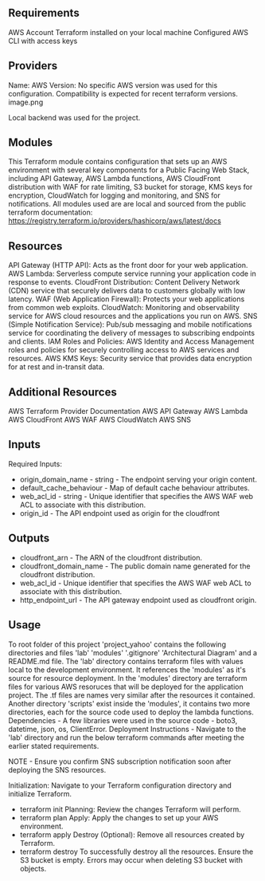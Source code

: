 ## Requirements
AWS Account
Terraform installed on your local machine
Configured AWS CLI with access keys

## Providers
Name: AWS
Version: No specific AWS version was used for this configuration. Compatibility is expected for recent terraform versions.
image.png

Local backend was used for the project.

## Modules
This Terraform module contains configuration that sets up an AWS environment with several key components for a Public Facing Web Stack, including API Gateway, AWS Lambda functions, AWS CloudFront distribution with WAF for rate limiting, S3 bucket for storage, KMS keys for encryption, CloudWatch for logging and monitoring, and SNS for notifications.
All modules used are are local and sourced from the public terraform documentation: https://registry.terraform.io/providers/hashicorp/aws/latest/docs

## Resources
API Gateway (HTTP API): Acts as the front door for your web application.
AWS Lambda: Serverless compute service running your application code in response to events.
CloudFront Distribution: Content Delivery Network (CDN) service that securely delivers data to customers globally with low latency.
WAF (Web Application Firewall): Protects your web applications from common web exploits.
CloudWatch: Monitoring and observability service for AWS cloud resources and the applications you run on AWS.
SNS (Simple Notification Service): Pub/sub messaging and mobile notifications service for coordinating the delivery of messages to subscribing endpoints and clients.
IAM Roles and Policies: AWS Identity and Access Management roles and policies for securely controlling access to AWS services and resources.
AWS KMS Keys: Security service that provides data encryption for at rest and in-transit data.

## Additional Resources
AWS Terraform Provider Documentation
AWS API Gateway
AWS Lambda
AWS CloudFront
AWS WAF
AWS CloudWatch
AWS SNS

## Inputs
Required Inputs:
* origin_domain_name - string - The endpoint serving your origin content.
* default_cache_behaviour - Map of default cache behaviour attributes.
* web_acl_id - string - Unique identifier that specifies the AWS WAF web ACL to associate with this distribution.
* origin_id - The API endpoint used as origin for the cloudfront

## Outputs
* cloudfront_arn - The ARN of the cloudfront distribution.
* cloudfront_domain_name - The public domain name generated for the cloudfront distribution.
* web_acl_id - Unique identifier that specifies the AWS WAF web ACL to associate with this distribution.
* http_endpoint_url - The API gateway endpoint used as cloudfront origin.

## Usage
To root folder of this project 'project_yahoo' contains the following directories and files 'lab' 'modules' '.gitignore' 'Architectural Diagram' and a README.md file.
The 'lab' directory contains terraform files with values local to the development environment. It references the 'modules' as it's source for resource deployment.
In the 'modules' directory are terraform files for various AWS resoruces that will be deployed for the application project. The .tf files are names very similar after the resources it contained.
Another directory 'scripts' exist inside the 'modules', it contains two more directories, each for the source code used to deploy the lambda functions.
Dependencies - A few libraries were used in the source code - boto3, datetime, json, os, ClientError.
Deployment Instructions - Navigate to the 'lab' directory and run the below terraform commands after meeting the earlier stated requirements.

NOTE - Ensure you confirm SNS subscription notification soon after deploying the SNS resources.

Initialization: Navigate to your Terraform configuration directory and initialize Terraform.
*    terraform init
Planning: Review the changes Terraform will perform.
*    terraform plan
Apply: Apply the changes to set up your AWS environment.
*    terraform apply
Destroy (Optional): Remove all resources created by Terraform.
*    terraform destroy
        To successfully destroy all the resources. Ensure the S3 bucket is empty. Errors may occur when deleting S3 bucket with objects.

